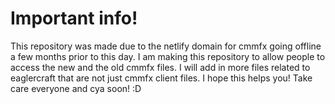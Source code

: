 # Important info!
This repository was made due to the netlify domain for cmmfx going offline a few months prior to this day. I am making this repository to allow people to access the new and the old cmmfx files. I will add in more files related to eaglercraft that are not just cmmfx client files. I hope this helps you! Take care everyone and cya soon! :D
